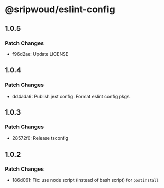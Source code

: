 # @sripwoud/eslint-config

## 1.0.5

### Patch Changes

- f96d2ae: Update LICENSE

## 1.0.4

### Patch Changes

- dd4ada6: Publish jest config. Format eslint config pkgs

## 1.0.3

### Patch Changes

- 28572f0: Release tsconfig

## 1.0.2

### Patch Changes

- 186d061: Fix: use node script (instead of bash script) for `postinstall`
